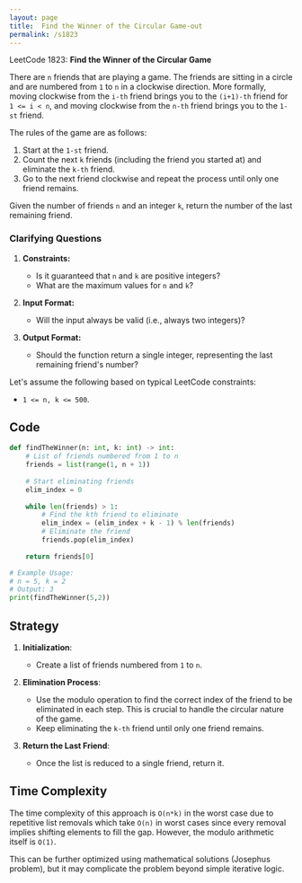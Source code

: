 ```yaml
---
layout: page
title:  Find the Winner of the Circular Game-out
permalink: /s1823
---
```


LeetCode 1823: **Find the Winner of the Circular Game**

There are `n` friends that are playing a game. The friends are sitting in a circle and are numbered from `1` to `n` in a clockwise direction. More formally, moving clockwise from the `i-th` friend brings you to the `(i+1)-th` friend for `1 <= i < n`, and moving clockwise from the `n-th` friend brings you to the `1-st` friend.

The rules of the game are as follows:
1. Start at the `1-st` friend.
2. Count the next `k` friends (including the friend you started at) and eliminate the `k-th` friend.
3. Go to the next friend clockwise and repeat the process until only one friend remains.

Given the number of friends `n` and an integer `k`, return the number of the last remaining friend.

### Clarifying Questions

1. **Constraints:**
   - Is it guaranteed that `n` and `k` are positive integers?
   - What are the maximum values for `n` and `k`?

2. **Input Format:**
   - Will the input always be valid (i.e., always two integers)?

3. **Output Format:**
   - Should the function return a single integer, representing the last remaining friend's number?

Let's assume the following based on typical LeetCode constraints:
- `1 <= n, k <= 500`.

## Code

```python
def findTheWinner(n: int, k: int) -> int:
    # List of friends numbered from 1 to n
    friends = list(range(1, n + 1))
    
    # Start eliminating friends
    elim_index = 0
    
    while len(friends) > 1:
        # Find the kth friend to eliminate
        elim_index = (elim_index + k - 1) % len(friends)
        # Eliminate the friend
        friends.pop(elim_index)
    
    return friends[0]

# Example Usage:
# n = 5, k = 2
# Output: 3
print(findTheWinner(5,2))
```

## Strategy

1. **Initialization**:
   - Create a list of friends numbered from `1` to `n`.

2. **Elimination Process**:
   - Use the modulo operation to find the correct index of the friend to be eliminated in each step. This is crucial to handle the circular nature of the game.
   - Keep eliminating the `k-th` friend until only one friend remains.

3. **Return the Last Friend**:
   - Once the list is reduced to a single friend, return it.

## Time Complexity

The time complexity of this approach is `O(n*k)` in the worst case due to repetitive list removals which take `O(n)` in worst cases since every removal implies shifting elements to fill the gap. However, the modulo arithmetic itself is `O(1)`.

This can be further optimized using mathematical solutions (Josephus problem), but it may complicate the problem beyond simple iterative logic.